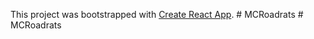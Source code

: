 This project was bootstrapped with [Create React App](https://github.com/facebook/create-react-app).
#   M C R o a d r a t s  
 #   M C R o a d r a t s  
 